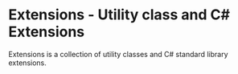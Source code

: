 ﻿# Extensions - Utility class and C# Extensions

Extensions is a collection of utility classes and C# standard library extensions.
